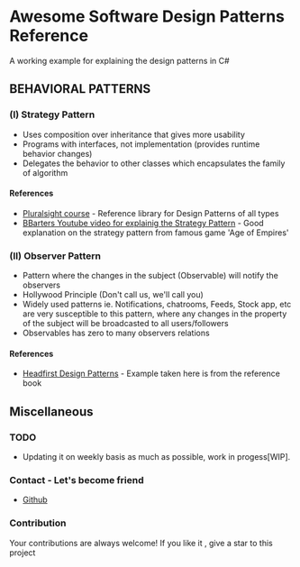 # Awesome Software Design Patterns Reference 

A working example for explaining the design patterns in C#


## BEHAVIORAL PATTERNS

### (I) Strategy Pattern

- Uses composition over inheritance that gives more usability
- Programs with interfaces, not implementation (provides runtime behavior changes)
- Delegates the behavior to other classes which encapsulates the family of algorithm

#### References

- [Pluralsight course](https://app.pluralsight.com/library/courses/patterns-library) - Reference library for Design Patterns of all types
- [BBarters Youtube video for explainig the Strategy Pattern](https://www.youtube.com/watch?v=Nx8iUv-ZnPw) - Good explanation on the strategy pattern from famous game 'Age of Empires'

### (II) Observer Pattern

- Pattern where the changes in the subject (Observable) will notify the observers
- Hollywood Principle (Don't call us, we'll call you)
- Widely used patterns ie. Notifications, chatrooms, Feeds, Stock app, etc are very susceptible to this pattern, where
 any changes in the property of the subject will be broadcasted to all users/followers
- Observables has zero to many observers relations

#### References

- [Headfirst Design Patterns](https://www.safaribooksonline.com/library/view/head-first-design/0596007124/) - Example taken here is from the reference book


## Miscellaneous

### TODO
- Updating it on weekly basis as much as possible, work in progess[WIP].

### Contact - Let's become friend
- [Github](https://github.com/gitaarush)

### Contribution

Your contributions are always welcome! If you like it , give a star to this project
